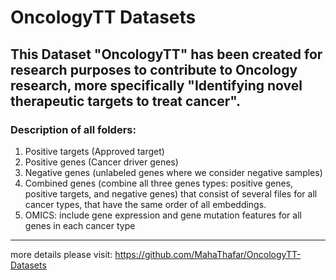 # OncologyTT Datasets

## This Dataset "OncologyTT" has been created for research purposes to contribute to Oncology research, more specifically "Identifying novel therapeutic targets to treat cancer".
### Description of all folders:
1. Positive targets (Approved target)
2. Positive genes (Cancer driver genes) 
3. Negative genes (unlabeled genes where we consider negative samples)
4. Combined genes (combine all three genes types: positive genes, positive targets, and negative genes) that consist of several files for all cancer types, that have the same order of all embeddings.
5. OMICS: include gene expression and gene mutation features for all genes in each cancer type

---------------------------------------------------------
more details please visit:
https://github.com/MahaThafar/OncologyTT-Datasets
